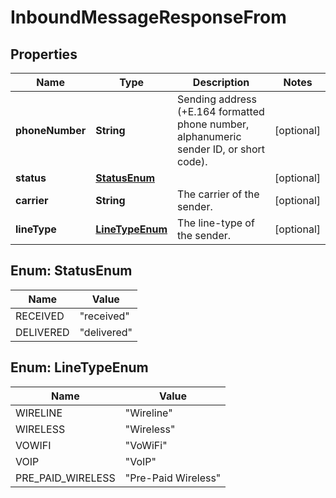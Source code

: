 # InboundMessageResponseFrom

## Properties
Name | Type | Description | Notes
------------ | ------------- | ------------- | -------------
**phoneNumber** | **String** | Sending address (+E.164 formatted phone number, alphanumeric sender ID, or short code). |  [optional]
**status** | [**StatusEnum**](#StatusEnum) |  |  [optional]
**carrier** | **String** | The carrier of the sender. |  [optional]
**lineType** | [**LineTypeEnum**](#LineTypeEnum) | The line-type of the sender. |  [optional]

<a name="StatusEnum"></a>
## Enum: StatusEnum
Name | Value
---- | -----
RECEIVED | &quot;received&quot;
DELIVERED | &quot;delivered&quot;

<a name="LineTypeEnum"></a>
## Enum: LineTypeEnum
Name | Value
---- | -----
WIRELINE | &quot;Wireline&quot;
WIRELESS | &quot;Wireless&quot;
VOWIFI | &quot;VoWiFi&quot;
VOIP | &quot;VoIP&quot;
PRE_PAID_WIRELESS | &quot;Pre-Paid Wireless&quot;
